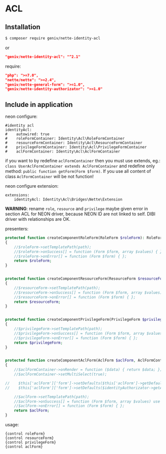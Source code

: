 ACL
===

Installation
------------

```sh
$ composer require geniv/nette-identity-acl
```
or
```json
"geniv/nette-identity-acl": "^2.1"
```

require:
```json
"php": ">=7.0",
"nette/nette": ">=2.4",
"geniv/nette-general-form": ">=1.0",
"geniv/nette-identity-authorizator": ">=1.0"
```

Include in application
----------------------

neon configure:
```neon
#identity acl
identityAcl:
#    autowired: true
#    roleFormContainer: Identity\Acl\RoleFormContainer
#    resourceFormContainer: Identity\Acl\ResourceFormContainer
#    privilegeFormContainer: Identity\Acl\PrivilegeFormContainer
#    aclFormContainer: Identity\Acl\AclFormContainer
```

if you want to by redefine `aclFormContainer` then you must use extends, eg.: 
`class UserAclFormContainer extends AclFormContainer` and redefine only method: `public function getForm(Form $form)`.
If you use all content of class `AclFormContainer` will be not function!

neon configure extension:
```neon
extensions:
    identityAcl: Identity\Acl\Bridges\Nette\Extension
```

**WARNING**: rename `role`, `resource` and `privilege` maybe given error in section ACL for NEON driver, 
because NEON ID are not linked to self.
DIBI driver with relationships are OK.

presenters:
```php
protected function createComponentRoleForm(RoleForm $roleForm): RoleForm
{
    //$roleForm->setTemplatePath(path);
    //$roleForm->onSuccess[] = function (Form $form, array $values) { };
    //$roleForm->onError[] = function (Form $form) { };
    return $roleForm;
}


protected function createComponentResourceForm(ResourceForm $resourceForm): ResourceForm
{
    //$resourceForm->setTemplatePath(path);
    //$resourceForm->onSuccess[] = function (Form $form, array $values) { };
    //$resourceForm->onError[] = function (Form $form) { };
    return $resourceForm;
}


protected function createComponentPrivilegeForm(PrivilegeForm $privilegeForm): PrivilegeForm
{
    //$privilegeForm->setTemplatePath(path);
    //$privilegeForm->onSuccess[] = function (Form $form, array $values) { };
    //$privilegeForm->onError[] = function (Form $form) { };
    return $privilegeForm;
}


protected function createComponentAclForm(AclForm $aclForm, AclFormContainer $aclFormContainer, IIdentityAuthorizator $identityAuthorizator): AclForm
{
    //$aclFormContainer->onRender = function ($data) { return $data; };
    //$aclFormContainer->setMultiSelect(true);

//    $this['aclForm']['form']->setDefaults($this['aclForm']->getDefaults($id));
//    $this['aclForm']['form']->setDefaults($identityAuthorizator->getAclForm($id));

    //$aclForm->setTemplatePath(path);
    //$aclForm->onSuccess[] = function (Form $form, array $values) use ($aclForm) { $aclForm->saveAcl(array $values) };
    //$aclForm->onError[] = function (Form $form) { };
    return $aclForm;
}
```

usage:
```latte
{control roleForm}
{control resourceForm}
{control privilegeForm}
{control aclForm}
```
